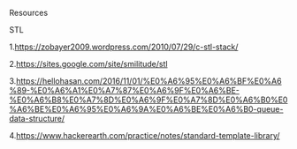 Resources

STL

1.https://zobayer2009.wordpress.com/2010/07/29/c-stl-stack/

2.https://sites.google.com/site/smilitude/stl

3.https://hellohasan.com/2016/11/01/%E0%A6%95%E0%A6%BF%E0%A6%89-%E0%A6%A1%E0%A7%87%E0%A6%9F%E0%A6%BE-%E0%A6%B8%E0%A7%8D%E0%A6%9F%E0%A7%8D%E0%A6%B0%E0%A6%BE%E0%A6%95%E0%A6%9A%E0%A6%BE%E0%A6%B0-queue-data-structure/

4.https://www.hackerearth.com/practice/notes/standard-template-library/
